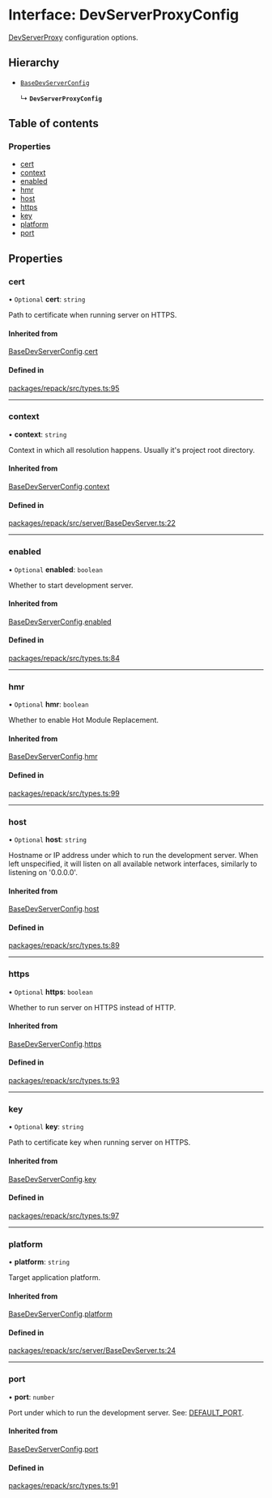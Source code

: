 # Interface: DevServerProxyConfig

[DevServerProxy](../classes/DevServerProxy.md) configuration options.

## Hierarchy

- [`BaseDevServerConfig`](./BaseDevServerConfig.md)

  ↳ **`DevServerProxyConfig`**

## Table of contents

### Properties

- [cert](./DevServerProxyConfig.md#cert)
- [context](./DevServerProxyConfig.md#context)
- [enabled](./DevServerProxyConfig.md#enabled)
- [hmr](./DevServerProxyConfig.md#hmr)
- [host](./DevServerProxyConfig.md#host)
- [https](./DevServerProxyConfig.md#https)
- [key](./DevServerProxyConfig.md#key)
- [platform](./DevServerProxyConfig.md#platform)
- [port](./DevServerProxyConfig.md#port)

## Properties

### cert

• `Optional` **cert**: `string`

Path to certificate when running server on HTTPS.

#### Inherited from

[BaseDevServerConfig](./BaseDevServerConfig.md).[cert](./BaseDevServerConfig.md#cert)

#### Defined in

[packages/repack/src/types.ts:95](https://github.com/callstack/repack/blob/a78f6b9/packages/repack/src/types.ts#L95)

___

### context

• **context**: `string`

Context in which all resolution happens. Usually it's project root directory.

#### Inherited from

[BaseDevServerConfig](./BaseDevServerConfig.md).[context](./BaseDevServerConfig.md#context)

#### Defined in

[packages/repack/src/server/BaseDevServer.ts:22](https://github.com/callstack/repack/blob/a78f6b9/packages/repack/src/server/BaseDevServer.ts#L22)

___

### enabled

• `Optional` **enabled**: `boolean`

Whether to start development server.

#### Inherited from

[BaseDevServerConfig](./BaseDevServerConfig.md).[enabled](./BaseDevServerConfig.md#enabled)

#### Defined in

[packages/repack/src/types.ts:84](https://github.com/callstack/repack/blob/a78f6b9/packages/repack/src/types.ts#L84)

___

### hmr

• `Optional` **hmr**: `boolean`

Whether to enable Hot Module Replacement.

#### Inherited from

[BaseDevServerConfig](./BaseDevServerConfig.md).[hmr](./BaseDevServerConfig.md#hmr)

#### Defined in

[packages/repack/src/types.ts:99](https://github.com/callstack/repack/blob/a78f6b9/packages/repack/src/types.ts#L99)

___

### host

• `Optional` **host**: `string`

Hostname or IP address under which to run the development server.
When left unspecified, it will listen on all available network interfaces, similarly to listening on '0.0.0.0'.

#### Inherited from

[BaseDevServerConfig](./BaseDevServerConfig.md).[host](./BaseDevServerConfig.md#host)

#### Defined in

[packages/repack/src/types.ts:89](https://github.com/callstack/repack/blob/a78f6b9/packages/repack/src/types.ts#L89)

___

### https

• `Optional` **https**: `boolean`

Whether to run server on HTTPS instead of HTTP.

#### Inherited from

[BaseDevServerConfig](./BaseDevServerConfig.md).[https](./BaseDevServerConfig.md#https)

#### Defined in

[packages/repack/src/types.ts:93](https://github.com/callstack/repack/blob/a78f6b9/packages/repack/src/types.ts#L93)

___

### key

• `Optional` **key**: `string`

Path to certificate key when running server on HTTPS.

#### Inherited from

[BaseDevServerConfig](./BaseDevServerConfig.md).[key](./BaseDevServerConfig.md#key)

#### Defined in

[packages/repack/src/types.ts:97](https://github.com/callstack/repack/blob/a78f6b9/packages/repack/src/types.ts#L97)

___

### platform

• **platform**: `string`

Target application platform.

#### Inherited from

[BaseDevServerConfig](./BaseDevServerConfig.md).[platform](./BaseDevServerConfig.md#platform)

#### Defined in

[packages/repack/src/server/BaseDevServer.ts:24](https://github.com/callstack/repack/blob/a78f6b9/packages/repack/src/server/BaseDevServer.ts#L24)

___

### port

• **port**: `number`

Port under which to run the development server. See: [DEFAULT_PORT](../variables/DEFAULT_PORT.md).

#### Inherited from

[BaseDevServerConfig](./BaseDevServerConfig.md).[port](./BaseDevServerConfig.md#port)

#### Defined in

[packages/repack/src/types.ts:91](https://github.com/callstack/repack/blob/a78f6b9/packages/repack/src/types.ts#L91)
